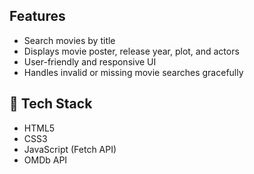 ## Features
- Search movies by title
- Displays movie poster, release year, plot, and actors
- User-friendly and responsive UI
- Handles invalid or missing movie searches gracefully

## 🚀 Tech Stack
- HTML5
- CSS3
- JavaScript (Fetch API)
- OMDb API
